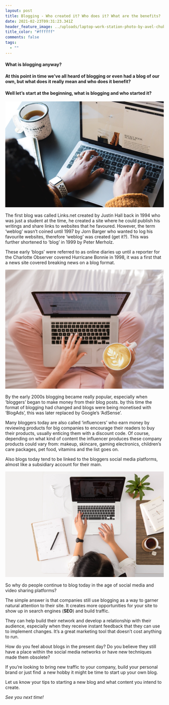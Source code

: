 ```yaml
---
layout: post
title: Blogging - Who created it? Who does it? What are the benefits?
date: 2021-02-23T09:31:23.341Z
header_feature_image: ../uploads/laptop-work-station-photo-by-avel-chuklanov-on-unsplash-.jpg
title_color: "#ffffff"
comments: false
tags:
  - ""
---
```

#### What is blogging anyway? 

#### At this point in time we’ve all heard of blogging or even had a blog of our own, but what does it really mean and who does it benefit? 

#### Well let’s start at the beginning, what is blogging and who started it?

![](../uploads/girl-working-on-laptop-close-up-photo-by-daniel-bosse-on-unsplash-.jpg)

The first blog was called Links.net created by Justin Hall back in 1994 who was just a student at the time, he created a site where he could publish his writings and share links to websites that he favoured. However, the term ‘weblog’ wasn’t coined until 1997 by Jorn Barger who wanted to log his favourite websites, therefore ‘weblog’ was created (get it?). This was further shortened to ‘blog’ in 1999 by Peter Merholz. 

These early ‘blogs’ were referred to as online diaries up until a reporter for the Charlotte Observer covered Hurricane Bonnie in 1998, it was a first that a news site covered breaking news on a blog format.

![](../uploads/laptop-and-coffee-birds-eye-view-photo-by-sincerely-media-on-unsplash-.jpg)

By the early 2000s blogging became really popular, especially when ‘bloggers’ began to make money from their blog posts. by this time the format of blogging had changed and blogs were being monetised with ‘BlogAds’, this was later replaced by Google’s ‘AdSense’. 

Many bloggers today are also called ‘influencers’ who earn money by reviewing products for big companies to encourage their readers to buy their products, usually enticing them with a discount code. Of course, depending on what kind of content the influencer produces these company products could vary from: makeup, skincare, gaming electronics, children’s care packages, pet food, vitamins and the list goes on.

Also blogs today tend to be linked to the bloggers social media platforms, almost like a subsidiary account for their main.

![](../uploads/laptop-work-station-photo-by-avel-chuklanov-on-unsplash-.jpg)

So why do people continue to blog today in the age of social media and video sharing platforms? 

The simple answer is that companies still use blogging as a way to garner natural attention to their site. It creates more opportunities for your site to show up in search engines (**SEO**) and build traffic.

They can help build their network and develop a relationship with their audience, especially when they receive instant feedback that they can use to implement changes. It’s a great marketing tool that doesn’t cost anything to run.



How do you feel about blogs in the present day? Do you believe they still have a place within the social media networks or have new techniques made them obsolete?

If you’re looking to bring new traffic to your company, build your personal brand or just find  a new hobby it might be time to start up your own blog.

Let us know your tips to starting a new blog and what content you intend to create. 



*See you next time!*